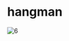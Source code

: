 # hangman


![6](https://github.com/vellt/hangman/assets/61885011/78bb9181-4e59-4d34-be40-78302d32b417)
